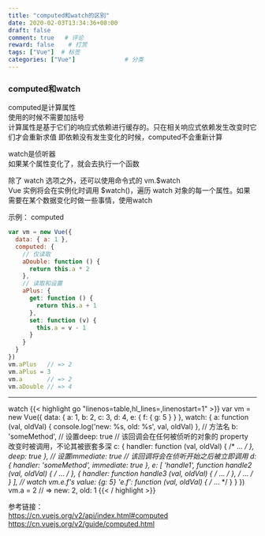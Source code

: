 ```yaml
---
title: "computed和watch的区别"
date: 2020-02-03T13:34:36+08:00
draft: false
comment: true   # 评论
reward: false	 # 打赏
tags: ["Vue"]  # 标签
categories: ["Vue"]              # 分类
---
```

### computed和watch

computed是计算属性<br>
使用的时候不需要加括号<br>
计算属性是基于它们的响应式依赖进行缓存的。只在相关响应式依赖发生改变时它们才会重新求值
即依赖没有发生变化的时候，computed不会重新计算<br>

watch是侦听器<br>
如果某个属性变化了，就会去执行一个函数

除了 watch 选项之外，还可以使用命令式的 vm.$watch<br>
Vue 实例将会在实例化时调用 $watch()，遍历 watch 对象的每一个属性。如果需要在某个数据变化时做一些事情，使用watch

示例：
computed
```js
var vm = new Vue({
  data: { a: 1 },
  computed: {
    // 仅读取
    aDouble: function () {
      return this.a * 2
    },
    // 读取和设置
    aPlus: {
      get: function () {
        return this.a + 1
      },
      set: function (v) {
        this.a = v - 1
      }
    }
  }
})
vm.aPlus   // => 2
vm.aPlus = 3
vm.a       // => 2
vm.aDouble // => 4
```
<hr>

watch
{{< highlight go "linenos=table,hl_lines=,linenostart=1" >}}
var vm = new Vue({
  data: {
    a: 1,
    b: 2,
    c: 3,
    d: 4,
    e: {
      f: {
        g: 5
      }
    }
  },
  watch: {
    a: function (val, oldVal) {
      console.log('new: %s, old: %s', val, oldVal)
    },
    // 方法名
    b: 'someMethod',
    // 设置deep: true
    // 该回调会在任何被侦听的对象的 property 改变时被调用，不论其被嵌套多深
    c: {
      handler: function (val, oldVal) { /* ... */ },
      deep: true
    },
    // 设置immediate: true
    // 该回调将会在侦听开始之后被立即调用
    d: {
      handler: 'someMethod',
      immediate: true
    },
    e: [
      'handle1',
      function handle2 (val, oldVal) { /* ... */ },
      {
        handler: function handle3 (val, oldVal) { /* ... */ },
        /* ... */
      }
    ],
    // watch vm.e.f's value: {g: 5}
    'e.f': function (val, oldVal) { /* ... */ }
  }
})
vm.a = 2 // => new: 2, old: 1
{{< / highlight >}}

参考链接：<br>
https://cn.vuejs.org/v2/api/index.html#computed<br>
https://cn.vuejs.org/v2/guide/computed.html<br>
